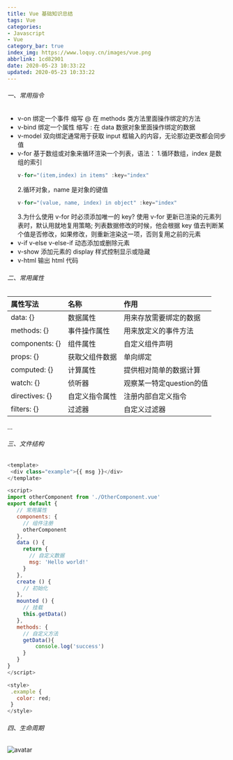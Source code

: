 ```yaml
---
title: Vue 基础知识总结
tags: Vue
categories: 
- Javascript
- Vue
category_bar: true
index_img: https://www.loquy.cn/images/vue.png
abbrlink: 1cd82901
date: 2020-05-23 10:33:22
updated: 2020-05-23 10:33:22
---
```

###### 一、常用指令

- v-on 绑定一个事件 缩写 @ 在 methods 类方法里面操作绑定的方法
- v-bind 绑定一个属性 缩写 : 在 data 数据对象里面操作绑定的数据
- v-model 双向绑定通常用于获取 input 框输入的内容，无论那边更改都会同步值
- v-for 基于数组或对象来循环渲染一个列表，语法：
 1.循环数组，index 是数组的索引
   ```javascript
   v-for="(item,index) in items" :key="index"
   ```
   2.循环对象，name 是对象的键值 
   ```javascript
   v-for="(value, name, index) in object" :key="index"
   ```
   3.为什么使用 v-for 时必须添加唯一的 key?
      使用 v-for 更新已渲染的元素列表时，默认用就地复用策略;
      列表数据修改的时候，他会根据 key 值去判断某个值是否修改，如果修改，则重新渲染这一项，否则复用之前的元素
- v-if v-else v-else-if 动态添加或删除元素
- v-show 添加元素的 display 样式控制显示或隐藏
- v-html 输出 html 代码

###### 二、常用属性

属性写法 | 名称 | 作用
:---|:---|:---
data: {}       |数据属性      |  用来存放需要绑定的数据
methods: {}    |事件操作属性  |  用来放定义的事件方法
components: {} |组件属性      |  自定义组件声明
props: {}      |获取父组件数据 |  单向绑定
computed: {}   |计算属性      |  提供相对简单的数据计算
watch: {}      |侦听器        |  观察某一特定question的值  
directives: {} |自定义指令属性 |  注册内部自定义指令
filters: {}    |过滤器        |  自定义过滤器
...

###### 三、文件结构

 ```javascript
<template>
  <div class="example">{{ msg }}</div>
</template>

<script>
import otherComponent from './OtherComponent.vue'
export default {
    // 常用属性
    components: {
      // 组件注册
      otherComponent
    },
    data () { 
      return {
        // 自定义数据
        msg: 'Hello world!'
      }
    },    
    create () {
      // 初始化
    },
    mounted () {
      // 挂载
      this.getData()
    },
    methods: {
      // 自定义方法
      getData(){
          console.log('success')
      }
    }
}
</script>

<style>
  .example {
    color: red;
  }
</style>

 ```

 ###### 四、生命周期

![avatar](https://cn.vuejs.org/images/lifecycle.png)
